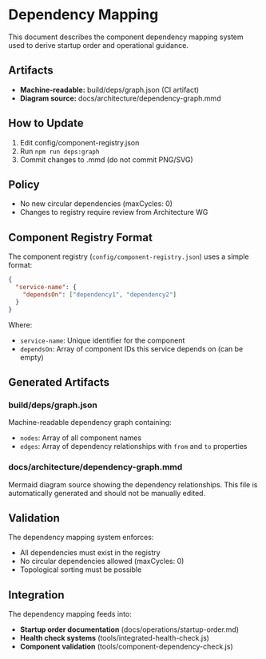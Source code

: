 # Dependency Mapping

This document describes the component dependency mapping system used to derive startup order and operational guidance.

## Artifacts

- **Machine-readable:** build/deps/graph.json (CI artifact)
- **Diagram source:** docs/architecture/dependency-graph.mmd

## How to Update

1. Edit config/component-registry.json
2. Run `npm run deps:graph`
3. Commit changes to .mmd (do not commit PNG/SVG)

## Policy

- No new circular dependencies (maxCycles: 0)
- Changes to registry require review from Architecture WG

## Component Registry Format

The component registry (`config/component-registry.json`) uses a simple format:

```json
{
  "service-name": { 
    "dependsOn": ["dependency1", "dependency2"] 
  }
}
```

Where:

- `service-name`: Unique identifier for the component
- `dependsOn`: Array of component IDs this service depends on (can be empty)

## Generated Artifacts

### build/deps/graph.json

Machine-readable dependency graph containing:

- `nodes`: Array of all component names
- `edges`: Array of dependency relationships with `from` and `to` properties

### docs/architecture/dependency-graph.mmd

Mermaid diagram source showing the dependency relationships. This file is automatically generated and should not be manually edited.

## Validation

The dependency mapping system enforces:

- All dependencies must exist in the registry
- No circular dependencies allowed (maxCycles: 0)
- Topological sorting must be possible

## Integration

The dependency mapping feeds into:

- **Startup order documentation** (docs/operations/startup-order.md)
- **Health check systems** (tools/integrated-health-check.js)
- **Component validation** (tools/component-dependency-check.js)
